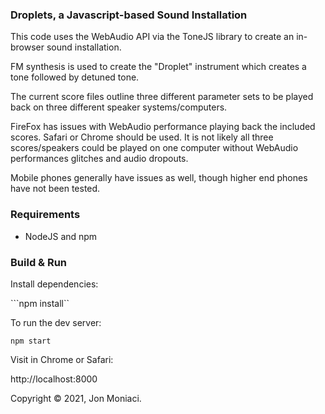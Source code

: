 ### Droplets, a Javascript-based Sound Installation

This code uses the WebAudio API via the ToneJS library to create an in-browser sound installation.

FM synthesis is used to create the "Droplet" instrument which creates a tone followed by detuned tone.

The current score files outline three different parameter sets to be played back on three different speaker systems/computers.

FireFox has issues with WebAudio performance playing back the included scores. Safari or Chrome should be used. It is not likely all three scores/speakers could be played on one computer without WebAudio performances glitches and audio dropouts.

Mobile phones generally have issues as well, though higher end phones have not been tested.

### Requirements

* NodeJS and npm

### Build & Run

Install dependencies:

```npm install``

To run the dev server:

```npm start```

Visit in Chrome or Safari:

http://localhost:8000

Copyright © 2021, Jon Moniaci.
